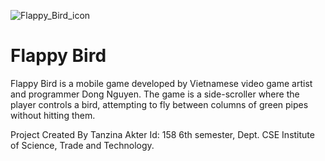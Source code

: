  ![Flappy_Bird_icon](https://github.com/bytebox158/flappybird/assets/132380619/7340f71f-e906-4821-856f-21d5f4c08904)


# Flappy Bird


Flappy Bird is a mobile game developed by Vietnamese video game artist and programmer Dong Nguyen. The game is a side-scroller where the player controls a bird, attempting to fly between columns of green pipes without hitting them.


Project Created By
Tanzina Akter 
Id: 158
6th semester, Dept. CSE
Institute of Science, Trade and Technology.
